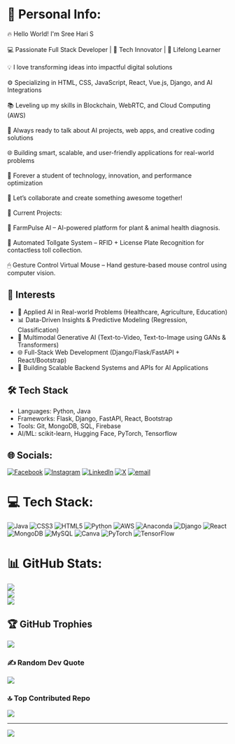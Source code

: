 # 💫 Personal Info:
🔥 Hello World! I'm Sree Hari S<br><br>💻 Passionate Full Stack Developer | 🚀 Tech Innovator | 🌱 Lifelong Learner<br><br>💡 I love transforming ideas into impactful digital solutions<br><br>⚙️ Specializing in HTML, CSS, JavaScript, React, Vue.js, Django, and AI Integrations<br><br>📚 Leveling up my skills in Blockchain, WebRTC, and Cloud Computing (AWS)<br><br>💬 Always ready to talk about AI projects, web apps, and creative coding solutions<br><br>🌐 Building smart, scalable, and user-friendly applications for real-world problems<br><br>🎯 Forever a student of technology, innovation, and performance optimization<br><br>🤝 Let’s collaborate and create something awesome together!<br><br>📌 Current Projects:<br><br>🚜 FarmPulse AI – AI-powered platform for plant & animal health diagnosis.<br><br>🚗 Automated Tollgate System – RFID + License Plate Recognition for contactless toll collection.<br><br>🖱 Gesture Control Virtual Mouse – Hand gesture-based mouse control using computer vision.<br>

## 🧠 Interests
- 🤖 Applied AI in Real-world Problems (Healthcare, Agriculture, Education)
- 📊 Data-Driven Insights & Predictive Modeling (Regression, Classification)
- 🧬 Multimodal Generative AI (Text-to-Video, Text-to-Image using GANs & Transformers)
- 🌐 Full-Stack Web Development (Django/Flask/FastAPI + React/Bootstrap)
- 🚀 Building Scalable Backend Systems and APIs for AI Applications


## 🛠 Tech Stack
- Languages: Python, Java
- Frameworks: Flask, Django, FastAPI, React, Bootstrap
- Tools: Git, MongoDB, SQL, Firebase
- AI/ML: scikit-learn, Hugging Face, PyTorch, Tensorflow



## 🌐 Socials:
[![Facebook](https://img.shields.io/badge/Facebook-%231877F2.svg?logo=Facebook&logoColor=white)](https://facebook.com/https://www.facebook.com/profile.php?id=100078875445261) [![Instagram](https://img.shields.io/badge/Instagram-%23E4405F.svg?logo=Instagram&logoColor=white)](https://instagram.com/___hari475___) [![LinkedIn](https://img.shields.io/badge/LinkedIn-%230077B5.svg?logo=linkedin&logoColor=white)](https://linkedin.com/in/http://www.linkedin.com/in/sreehari26) [![X](https://img.shields.io/badge/X-black.svg?logo=X&logoColor=white)](https://x.com/https://x.com/SreeHari475?t=uUilxyJsNeRqryCv_tZAUw&s=08) [![email](https://img.shields.io/badge/Email-D14836?logo=gmail&logoColor=white)](mailto:sreehari16119@gmail.com) 

# 💻 Tech Stack:
![Java](https://img.shields.io/badge/java-%23ED8B00.svg?style=flat&logo=openjdk&logoColor=white) ![CSS3](https://img.shields.io/badge/css3-%231572B6.svg?style=flat&logo=css3&logoColor=white) ![HTML5](https://img.shields.io/badge/html5-%23E34F26.svg?style=flat&logo=html5&logoColor=white) ![Python](https://img.shields.io/badge/python-3670A0?style=flat&logo=python&logoColor=ffdd54) ![AWS](https://img.shields.io/badge/AWS-%23FF9900.svg?style=flat&logo=amazon-aws&logoColor=white) ![Anaconda](https://img.shields.io/badge/Anaconda-%2344A833.svg?style=flat&logo=anaconda&logoColor=white) ![Django](https://img.shields.io/badge/django-%23092E20.svg?style=flat&logo=django&logoColor=white) ![React](https://img.shields.io/badge/react-%2320232a.svg?style=flat&logo=react&logoColor=%2361DAFB) ![MongoDB](https://img.shields.io/badge/MongoDB-%234ea94b.svg?style=flat&logo=mongodb&logoColor=white) ![MySQL](https://img.shields.io/badge/mysql-4479A1.svg?style=flat&logo=mysql&logoColor=white) ![Canva](https://img.shields.io/badge/Canva-%2300C4CC.svg?style=flat&logo=Canva&logoColor=white) ![PyTorch](https://img.shields.io/badge/PyTorch-%23EE4C2C.svg?style=flat&logo=PyTorch&logoColor=white) ![TensorFlow](https://img.shields.io/badge/TensorFlow-%23FF6F00.svg?style=flat&logo=TensorFlow&logoColor=white)
# 📊 GitHub Stats:
![](https://github-readme-stats.vercel.app/api?username=SreeHari-Saravanan&theme=highcontrast&hide_border=false&include_all_commits=false&count_private=false)<br/>
![](https://nirzak-streak-stats.vercel.app/?user=SreeHari-Saravanan&theme=highcontrast&hide_border=false)<br/>
![](https://github-readme-stats.vercel.app/api/top-langs/?username=SreeHari-Saravanan&theme=highcontrast&hide_border=false&include_all_commits=false&count_private=false&layout=compact)

## 🏆 GitHub Trophies
![](https://github-profile-trophy.vercel.app/?username=SreeHari-Saravanan&theme=dracula&no-frame=false&no-bg=true&margin-w=4)

### ✍️ Random Dev Quote
![](https://quotes-github-readme.vercel.app/api?type=horizontal&theme=radical)

### 🔝 Top Contributed Repo
![](https://github-contributor-stats.vercel.app/api?username=SreeHari-Saravanan&limit=5&theme=blueberry&combine_all_yearly_contributions=true)

---
[![](https://visitcount.itsvg.in/api?id=SreeHari-Saravanan&icon=4&color=11)](https://visitcount.itsvg.in)

<!-- Proudly created with GPRM ( https://gprm.itsvg.in ) -->
